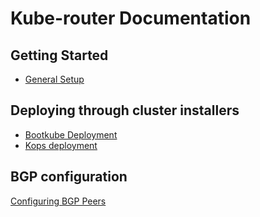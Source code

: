 # Kube-router Documentation

## Getting Started

- [General Setup](/README.md#getting-started)

## Deploying through cluster installers
- [Bootkube Deployment](bootkube.md)
- [Kops deployment](kops.md)

## BGP configuration

[Configuring BGP Peers](/bgp.md)
